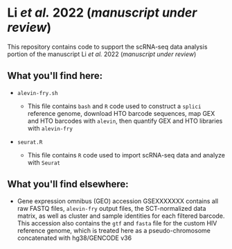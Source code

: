 # Li _et al._ 2022 (_manuscript under review_)
This repository contains code to support the scRNA-seq data analysis portion of the manuscript Li _et al._ 2022 (_manuscript under review_)
## What you'll find here:
* `alevin-fry.sh`
  - This file contains `bash` and `R` code used to construct a `splici` reference genome, download HTO barcode sequences, map GEX and HTO barcodes with `alevin`, then quantify GEX and HTO libraries with `alevin-fry`
  
* `seurat.R`
  - This file contains `R` code used to import scRNA-seq data and analyze with `Seurat`

## What you'll find elsewhere:
* Gene expression omnibus (GEO) accession GSEXXXXXXX contains all raw FASTQ files, `alevin-fry` output files, the SCT-normalized data matrix, as well as cluster and sample identities for each filtered barcode. This accession also contains the `gtf` and `fasta` file for the custom HIV reference genome, which is treated here as a pseudo-chromosome concatenated with hg38/GENCODE v36
